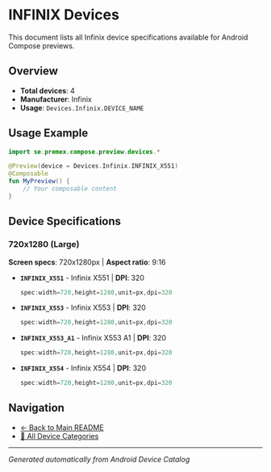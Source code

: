 # INFINIX Devices

This document lists all Infinix device specifications available for Android Compose previews.

## Overview

- **Total devices**: 4
- **Manufacturer**: Infinix
- **Usage**: `Devices.Infinix.DEVICE_NAME`

## Usage Example

```kotlin
import se.premex.compose.preview.devices.*

@Preview(device = Devices.Infinix.INFINIX_X551)
@Composable
fun MyPreview() {
    // Your composable content
}
```

## Device Specifications

### 720x1280 (Large)

**Screen specs**: 720x1280px | **Aspect ratio**: 9:16

- **`INFINIX_X551`** - Infinix X551 | **DPI**: 320
  ```kotlin
  spec:width=720,height=1280,unit=px,dpi=320
  ```

- **`INFINIX_X553`** - Infinix X553 | **DPI**: 320
  ```kotlin
  spec:width=720,height=1280,unit=px,dpi=320
  ```

- **`INFINIX_X553_A1`** - Infinix X553 A1 | **DPI**: 320
  ```kotlin
  spec:width=720,height=1280,unit=px,dpi=320
  ```

- **`INFINIX_X554`** - Infinix X554 | **DPI**: 320
  ```kotlin
  spec:width=720,height=1280,unit=px,dpi=320
  ```

## Navigation

- [← Back to Main README](../../README.md)
- [📱 All Device Categories](../README.md)

---
*Generated automatically from Android Device Catalog*
